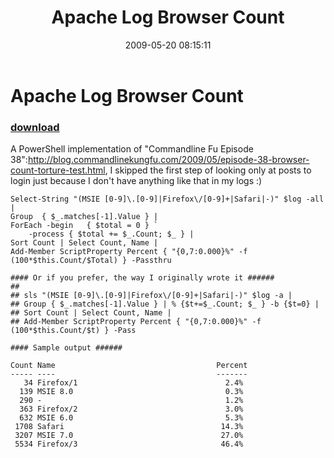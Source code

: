 ﻿---
pid:            1119
parent:         0
children:       
poster:         Joel Bennett
title:          Apache Log Browser Count
date:           2009-05-20 08:15:11
description:    A PowerShell implementation of "Commandline Fu Episode 38":http://blog.commandlinekungfu.com/2009/05/episode-38-browser-count-torture-test.html, I skipped the first step of looking only at posts to login just because I don't have anything like that in my logs :)
format:         posh
---

# Apache Log Browser Count

### [download](1119.ps1)  

A PowerShell implementation of "Commandline Fu Episode 38":http://blog.commandlinekungfu.com/2009/05/episode-38-browser-count-torture-test.html, I skipped the first step of looking only at posts to login just because I don't have anything like that in my logs :)

```posh
Select-String "(MSIE [0-9]\.[0-9]|Firefox\/[0-9]+|Safari|-)" $log -all |
Group  { $_.matches[-1].Value } | 
ForEach -begin   { $total = 0 } `
	-process { $total += $_.Count; $_ } | 
Sort Count | Select Count, Name |
Add-Member ScriptProperty Percent { "{0,7:0.000}%" -f (100*$this.Count/$Total) } -Passthru

#### Or if you prefer, the way I originally wrote it ###### 
##
## sls "(MSIE [0-9]\.[0-9]|Firefox\/[0-9]+|Safari|-)" $log -a |
## Group { $_.matches[-1].Value } | % {$t+=$_.Count; $_ } -b {$t=0} | 
## Sort Count | Select Count, Name |
## Add-Member ScriptProperty Percent { "{0,7:0.000}%" -f (100*$this.Count/$t) } -Pass

#### Sample output ###### 

Count Name                                    Percent
----- ----                                    -------
   34 Firefox/1                                 2.4% 
  139 MSIE 8.0                                  0.3% 
  290 -                                         1.2% 
  363 Firefox/2                                 3.0% 
  632 MSIE 6.0                                  5.3% 
 1708 Safari                                   14.3%
 3207 MSIE 7.0                                 27.0%
 5534 Firefox/3                                46.4%
```
